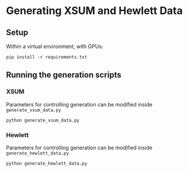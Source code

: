 # Generating XSUM and Hewlett Data
## Setup

Within a virtual environment, with GPUs:

```shell
pip install -r requirements.txt
```

## Running the generation scripts

### XSUM

Parameters for controlling generation can be modified inside `generate_xsum_data.py`

```shell
python generate_xsum_data.py
```

### Hewlett

Parameters for controlling generation can be modified inside `generate_hewlett_data.py`

```shell
python generate_hewlett_data.py
```